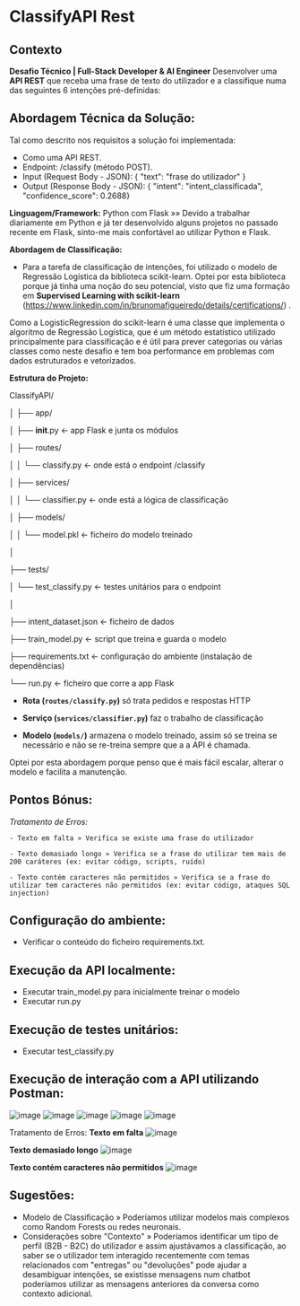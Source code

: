 # ClassifyAPI Rest

## **Contexto**

**Desafio Técnico | Full-Stack Developer & AI Engineer**
Desenvolver uma **API REST** que receba uma frase de texto do utilizador e a classifique numa das seguintes 6 intenções pré-definidas:

## **Abordagem Técnica da Solução:**

Tal como descrito nos requisitos a solução foi implementada:
-  	Como uma API REST.
-   Endpoint: /classify (método POST).
-   Input (Request Body - JSON): { "text": "frase do utilizador" }
-   Output (Response Body - JSON): { "intent": "intent_classificada", "confidence_score":  0.2688}

**Linguagem/Framework:** Python com Flask »» Devido a trabalhar diariamente em Python e já ter desenvolvido alguns projetos no passado recente em Flask, sinto-me mais confortável ao utilizar Python e Flask.

**Abordagem de Classificação:** 
- Para a tarefa de classificação de intenções, foi utilizado o modelo de Regressão Logística da biblioteca scikit-learn. Optei por esta biblioteca porque já tinha uma noção do seu potencial, visto que fiz uma formação em **Supervised Learning with scikit-learn** (https://www.linkedin.com/in/brunomafigueiredo/details/certifications/) .

Como a LogisticRegression do scikit-learn é uma classe que implementa o algoritmo de Regressão Logística, que é um método estatístico utilizado principalmente para classificação e é útil para prever categorias ou várias classes como neste desafio e tem boa performance em problemas com dados estruturados e vetorizados.
 
 **Estrutura do Projeto:** 

  ClassifyAPI/
  
│
├── app/

│   ├── __init__.py             ← app Flask e junta os módulos

│   ├── routes/

│   │   └── classify.py         ← onde está o endpoint /classify

│   ├── services/

│   │   └── classifier.py       ← onde está a lógica de classificação

│   ├── models/

│   │   └── model.pkl           ← ficheiro do modelo treinado

│

├── tests/

│   └── test_classify.py        ← testes unitários para o endpoint

│

├── intent_dataset.json         ← ficheiro de dados

├── train_model.py              ← script que treina e guarda o modelo

├── requirements.txt            ← configuração do ambiente (instalação de dependências)

└── run.py                      ← ficheiro que corre a app Flask


-   **Rota (`routes/classify.py`)** só trata pedidos e respostas HTTP
    
-   **Serviço (`services/classifier.py`)** faz o trabalho de classificação
    
-   **Modelo (`models/`)** armazena o modelo treinado, assim só se treina se necessário e não se re-treina sempre que a a API é chamada.
 
Optei por esta abordagem porque penso que é mais fácil escalar, alterar o modelo e facilita a manutenção.

## **Pontos Bónus:**
  *Tratamento de Erros:*
  
	- Texto em falta » Verifica se existe uma frase do utilizador
 
	- Texto demasiado longo » Verifica se a frase do utilizar tem mais de 200 caráteres (ex: evitar código, scripts, ruído)
 
	- Texto contém caracteres não permitidos » Verifica se a frase do utilizar tem caracteres não permitidos (ex: evitar código, ataques SQL injection)
 

## **Configuração do ambiente:**
-   Verificar o conteúdo do ficheiro requirements.txt.

## **Execução da API localmente:**
- Executar train_model.py para inicialmente treinar o modelo
- Executar run.py

## **Execução de testes unitários:**
- Executar test_classify.py

## **Execução de interação com a API utilizando Postman:**

![image](https://github.com/user-attachments/assets/bf7ed7d7-c664-4133-992e-6bdce72b9858)
![image](https://github.com/user-attachments/assets/53c900e7-59a4-4763-9c78-a00cb250dbc6)
![image](https://github.com/user-attachments/assets/3913c219-c0d6-4c72-832d-9cc35571a0ae)
![image](https://github.com/user-attachments/assets/5e8735bd-94c5-4775-b65c-df1ca6fcd003)
![image](https://github.com/user-attachments/assets/80722d07-8db2-441f-aaad-8384fd67cdb2)


Tratamento de Erros:
**Texto em falta**
![image](https://github.com/user-attachments/assets/8a78d3f7-2a78-41a9-a367-94dbd943eb29)

**Texto demasiado longo**
![image](https://github.com/user-attachments/assets/8188bf64-28c2-48e2-a1ef-b3a88af10316)

**Texto contém caracteres não permitidos**
![image](https://github.com/user-attachments/assets/2646e1d2-25f8-4c83-ae69-53bf83f84031)


## **Sugestões:**

- Modelo de Classificação »  Poderíamos utilizar modelos mais complexos como Random Forests ou redes neuronais.
- Considerações sobre "Contexto" » Poderíamos identificar um tipo de perfil (B2B - B2C) do utilizador  e assim ajustávamos a classificação, ao saber se o utilizador tem interagido recentemente com temas relacionados com "entregas" ou "devoluções" pode ajudar a desambiguar intenções, se existisse mensagens num chatbot poderíamos utilizar as mensagens anteriores da conversa como contexto adicional.
